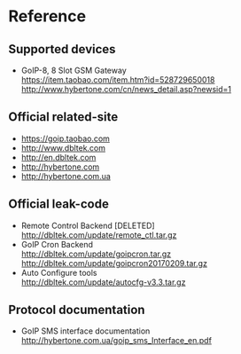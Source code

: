 # Reference

## Supported devices

- GoIP-8, 8 Slot GSM Gateway
  <br><https://item.taobao.com/item.htm?id=528729650018>
  <br><http://www.hybertone.com/cn/news_detail.asp?newsid=1>

## Official related-site

- <https://goip.taobao.com>
- <http://www.dbltek.com>
- <http://en.dbltek.com>
- <http://hybertone.com>
- <http://hybertone.com.ua>

## Official leak-code

- Remote Control Backend [DELETED]
  <br><http://dbltek.com/update/remote_ctl.tar.gz>
- GoIP Cron Backend
  <br><http://dbltek.com/update/goipcron.tar.gz>
  <br><http://dbltek.com/update/goipcron20170209.tar.gz>
- Auto Configure tools
  <br><http://dbltek.com/update/autocfg-v3.3.tar.gz>

## Protocol documentation

- GoIP SMS interface documentation
  <br><http://hybertone.com.ua/goip_sms_Interface_en.pdf>
